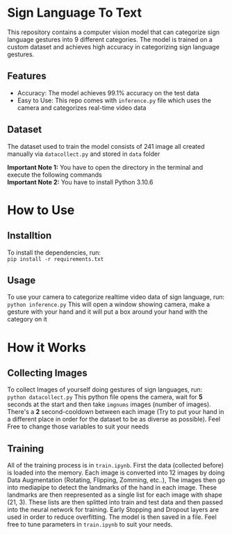 # Sign Language To Text

This repository contains a computer vision model that can categorize sign language gestures into 9 different categories. The model is trained on a custom dataset and achieves high accuracy in categorizing sign language gestures.

## Features

* Accuracy: The model achieves 99.1% accuracy on the test data
* Easy to Use: This repo comes with `inference.py` file which uses the camera and categorizes real-time video data

## Dataset

The dataset used to train the model consists of 241 image all created manually via `datacollect.py` and stored in `data` folder

**Important Note 1:** You have to open the directory in the terminal and execute the following commands<br>
**Important Note 2:** You have to install Python 3.10.6
# How to Use
## Installtion
To install the dependencies, run:<br>
```pip install -r requirements.txt```
## Usage
To use your camera to categorize realtime video data of sign language, run:<br>
```python inference.py```
This will open a window showing camera, make a gesture with your hand and it will put a box around your hand with the category on it

# How it Works
## Collecting Images
To collect Images of yourself doing gestures of sign languages, run:<br>
```python datacollect.py```
This python file opens the camera, wait for **5** seconds at the start and then take `imgnums` images (number of images). There's a **2** second-cooldown between each image (Try to put your hand in a different place in order for the dataset to be as diverse as possible). Feel Free to change those variables to suit your needs

## Training
All of the training process is in `train.ipynb`. First the data (collected before) is loaded into the memory. Each image is converted into 12 images by doing Data Augmentation (Rotating, Flipping, Zomming, etc..), The images then go into mediapipe to detect the landmarks of the hand in each image. These landmarks are then reepresented as a single list for each image with shape (21, 3). These lists are then splitted into train and test data and then passed into the neural network for training. Early Stopping and Dropout layers are used in order to reduce overfitting. The model is then saved in a file.
Feel free to tune parameters in `train.ipynb` to suit your needs.
